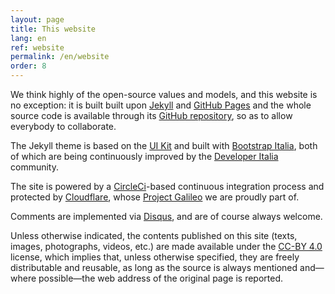 ```yaml
---
layout: page
title: This website
lang: en
ref: website
permalink: /en/website
order: 8
---
```


We think highly of the open-source values and models, and this website is no exception: it is built built upon [Jekyll](https://jekyllrb.com/) and [GitHub Pages](https://pages.github.com/) and the whole source code is available through its [GitHub repository](https://github.com/eutopian-eu/eutopian.eu), so as to allow everybody to collaborate.

The Jekyll theme is based on the [UI Kit](https://github.com/italia/design-ui-kit) and built with [Bootstrap Italia](https://github.com/italia/bootstrap-italia/), both of which are being continuously improved by the [Developer Italia](https://developers.italia.it/) community.

The site is powered by a [CircleCi](https://circleci.com/)-based continuous integration process and protected by [Cloudflare](https://www.cloudflare.com/), whose [Project Galileo](https://www.cloudflare.com/galileo/) we are proudly part of.

Comments are implemented via [Disqus](https://disqus.com/), and are of course always welcome.

Unless otherwise indicated, the contents published on this site (texts, images, photographs, videos, etc.) are made available under the [CC-BY 4.0](https://creativecommons.org/licenses/by/4.0/en/legalcode) license, which implies that, unless otherwise specified, they are freely distributable and reusable, as long as the source is always mentioned and—where possible—the web address of the original page is reported.
